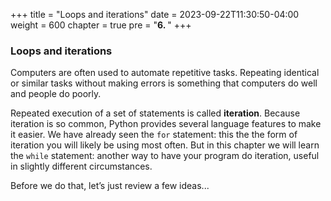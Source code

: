 +++
title = "Loops and iterations"
date = 2023-09-22T11:30:50-04:00
weight = 600
chapter = true
pre = "<b>6. </b>"
+++

### Loops and iterations

Computers are often used to automate repetitive tasks. Repeating identical or
similar tasks without making errors is something that computers do well and
people do poorly.

Repeated execution of a set of statements is called **iteration**.  Because
iteration is so common, Python provides several language features to make it
easier. We have already seen the ```for``` statement: this the
the form of iteration you will likely be using most often.  But in this chapter
we will learn the ```while``` statement: another way to have your
program do iteration, useful in slightly different circumstances.

Before we do that, let&#8217;s just review a few ideas...

